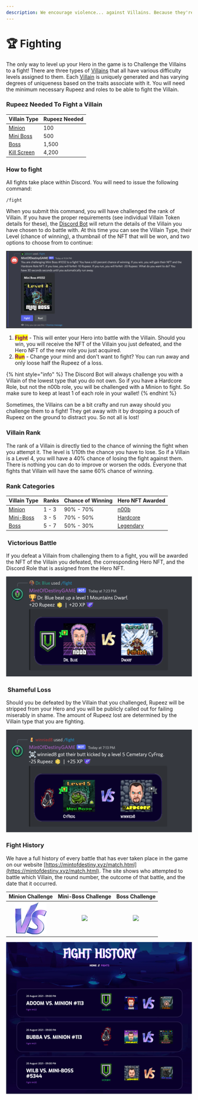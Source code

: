 ```yaml
---
description: We encourage violence... against Villains. Because they're bad.
---
```


# 🏆 Fighting

The only way to level up your Hero in the game is to Challenge the Villains to a fight! There are three types of [Villains](../tokens/villains/) that all have various difficulty levels assigned to them. Each [Villain](../tokens/villains/) is uniquely generated and has varying degrees of uniqueness based on the traits associate with it. You will need the minimum necessary Rupeez and roles to be able to fight the Villain.

### Rupeez Needed To Fight a Villain

| Villain Type                                 | Rupeez Needed |
| -------------------------------------------- | ------------- |
| [Minion](../tokens/villains/minion.md)       | 100           |
| [Mini Boss](../tokens/villains/mini-boss.md) | 500           |
| [Boss](../tokens/villains/boss.md)           | 1,500         |
| [Kill Screen](../tokens/kill-screens.md)     | 4,200         |

### How to fight

All fights take place within Discord. You will need to issue the following command:

```
/fight
```

When you submit this command, you will have challenged the rank of Villain. If you have the proper requirements (see individual Villain Token details for these), the [Discord Bot](broken-reference) will return the details of the Villain you have chosen to do battle with. At this time you can see the Villain Type, their Level (chance of winning), a thumbnail of the NFT that will be won, and two options to choose from to continue:

![](<../.gitbook/assets/image (8) (1) (1).png>)

1. <mark style="color:purple;">**Fight**</mark> - This will enter your Hero into battle with the Villain. Should you win, you will receive the NFT of the Villain you just defeated, and the Hero NFT of the new role you just acquired.
2. <mark style="color:purple;">**Run**</mark> - Change your mind and don't want to fight? You can run away and only loose half the Rupeez of a loss.

{% hint style="info" %}
The Discord Bot will always challenge you with a Villain of the lowest type that you do not own. So if you have a Hardcore Role, but not the n00b role, you will be challenged with a Minion to fight. So make sure to keep at least 1 of each role in your wallet!
{% endhint %}

Sometimes, the Villains can be a bit crafty and run away should you challenge them to a fight! They get away with it by dropping a pouch of Rupeez on the ground to distract you. So not all is lost!

### Villain Rank

The rank of a Villain is directly tied to the chance of winning the fight when you attempt it. The level is 1/10th the chance you have to lose. So if a Villain is a Level 4, you will have a 40% chance of losing the fight against them. There is nothing you can do to improve or worsen the odds. Everyone that fights that Villain will have the same 60% chance of winning.

### Rank Categories

| Villain Type                                 | Ranks | Chance of Winning | Hero NFT Awarded                           |
| -------------------------------------------- | ----- | ----------------- | ------------------------------------------ |
| [Minion](../tokens/villains/minion.md)       | 1 - 3 | 90% - 70%         | [n00b](../tokens/heroes/n00b.md)           |
| [Mini-Boss](../tokens/villains/mini-boss.md) | 3 - 5 | 70% - 50%         | [Hardcore](../tokens/heroes/hardcore.md)   |
| [Boss](../tokens/villains/boss.md)           | 5 - 7 | 50% - 30%         | [Legendary](../tokens/heroes/legendary.md) |

### <img src="https://mintofdestiny.xyz/assets/img/others/win.png" alt="" data-size="line"> Victorious Battle

If you defeat a Villain from challenging them to a fight, you will be awarded the NFT of the Villain you defeated, the corresponding Hero NFT, and the Discord Role that is assigned from the Hero NFT.

![](<../.gitbook/assets/image (1) (2).png>)

### <img src="https://mintofdestiny.xyz/assets/img/others/lost.png" alt="" data-size="line"> Shameful Loss

Should you be defeated by the Villain that you challenged, Rupeez will be stripped from your Hero and you will be publicly called out for failing miserably in shame. The amount of Rupeez lost are determined by the Villain type that you are fighting.

![](<../.gitbook/assets/image (2).png>)

### Fight History

We have a full history of every battle that has ever taken place in the game on our website [https://mintofdestiny.xyz/match.html](https://mintofdestiny.xyz/match.html). The site shows who attempted to battle which Villain, the round number, the outcome of that battle, and the date that it occurred.

|               Minion Challenge              |                       Mini-Boss Challenge                      |                         Boss Challenge                         |
| :-----------------------------------------: | :------------------------------------------------------------: | :------------------------------------------------------------: |
| ![](<../.gitbook/assets/image (3) (1).png>) | ![](https://mintofdestiny.xyz/assets/img/others/game-vs3.webp) | ![](https://mintofdestiny.xyz/assets/img/others/game-vs1.webp) |

![](<../.gitbook/assets/image (2) (1) (1) (1).png>)

